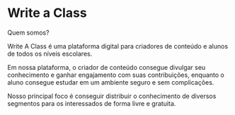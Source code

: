 # Write a Class

Quem somos?

Write A Class é uma plataforma digital para criadores de conteúdo e alunos de todos os níveis escolares.

Em nossa plataforma, o criador de conteúdo consegue divulgar seu conhecimento e ganhar engajamento com suas
contribuições, enquanto o aluno consegue estudar em um ambiente seguro e sem complicações.

Nosso principal foco é conseguir distribuir o conhecimento de diversos segmentos para os interessados de forma
livre e gratuita.
